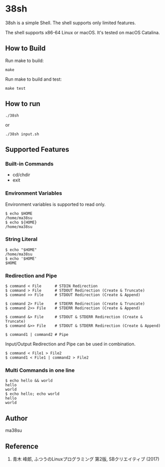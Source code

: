 # 38sh

38sh is a simple Shell. The shell supports only limited features.

The shell supports x86-64 Linux or macOS. It's tested on macOS Catalina.

## How to Build

Run make to build:

```
make
```

Run make to build and test:

```
make test
```

## How to run

```
./38sh
```

or 

```
./38sh input.sh
```

## Supported Features

### Built-in Commands

- cd/chdir
- exit

### Environment Variables

Environment variables is supported to read only.

```
$ echo $HOME
/home/ma38su
$ echo ${HOME}
/home/ma38su
```

### String Literal

```
$ echo "$HOME"
/home/ma38su
$ echo '$HOME'
$HOME
```

### Redirection and Pipe

```
$ command < File      # STDIN Redirection
$ command > File      # STDOUT Redirection (Create & Truncate)
$ command >> File     # STDOUT Redirection (Create & Append)

$ command 2> File     # STDERR Redirection (Create & Truncate)
$ command 2>> File    # STDERR Redirection (Create & Append)

$ command &> File     # STDOUT & STDERR Redirection (Create & Truncate)
$ command &>> File    # STDOUT & STDERR Redirection (Create & Append)
```

```
$ command1 | command2 # Pipe
```

Input/Output Redirection and Pipe can be used in combination.

```
$ command < File1 > File2
$ command1 < File1 | command2 > File2
```

### Multi Commands in one line

```
$ echo hello && world
hello
world
$ echo hello; echo world
hello
world
```

## Author
ma38su

## Reference
1. 青木 峰郎, ふつうのLinuxプログラミング 第2版, SBクリエイティブ (2017)

